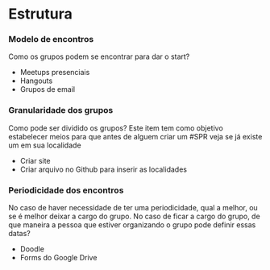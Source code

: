 # Estrutura

### Modelo de encontros

Como os grupos podem se encontrar para dar o start?
* Meetups presenciais
* Hangouts
* Grupos de email

### Granularidade dos grupos
Como pode ser dividido os grupos? 
Este item tem como objetivo estabelecer meios para que antes de alguem criar um #SPR veja se já existe um em sua localidade

* Criar site
* Criar arquivo no Github para inserir as localidades

### Periodicidade dos encontros

No caso de haver necessidade de ter uma periodicidade, qual a melhor, ou se é melhor deixar a cargo do grupo.
No caso de ficar a cargo do grupo, de que maneira a pessoa que estiver organizando o grupo pode definir essas datas?
* Doodle
* Forms do Google Drive
